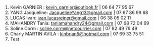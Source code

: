 1.  Kevin GARNIER : kevin_garnier@outlook.fr | 06 64 77 95 67
2.  YANG Jacqueline: JacquelineYang13@gmail.com | 07 67 86 99 68
3.  LUCAS Ivan: ivan.lucasreiner@gmail.com | 06 38 05 02 11
4.  MAHANDRY Tania: taniamahandry24@gmail.com | 07 68 72 04 69
5.  Soline Corm : soline.corm@netcourrier.com | 07 82 49 79 49
6.  Charly MARTIN AVILA : kinbrian5@hotmail.com | 07 69 33 75 51
7.  Test